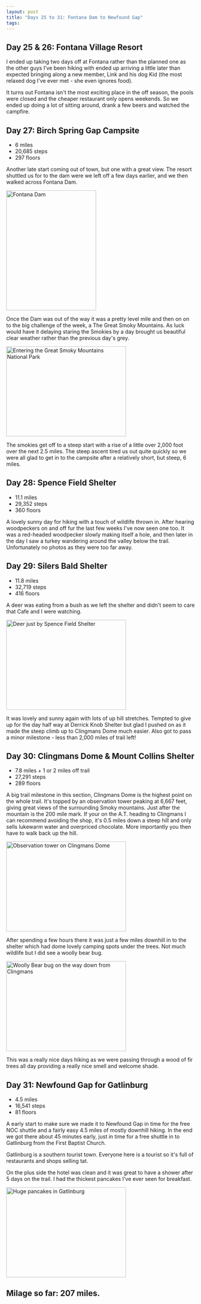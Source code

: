 ```yaml
---
layout: post
title: "Days 25 to 31: Fontana Dam to Newfound Gap"
tags:
---
```


## Day 25 & 26: Fontana Village Resort

I ended up taking two days off at Fontana rather than the planned one as the other guys I’ve been hiking with ended up arriving a little later than expected bringing along a new member, Link and his dog Kid (the most relaxed dog I've ever met - she even ignores food).

It turns out Fontana isn't the most exciting place in the off season, the pools were closed and the cheaper restaurant only opens weekends. So we ended up doing a lot of sitting around, drank a few beers and watched the campfire.

## Day 27: Birch Spring Gap Campsite

- 6 miles
- 20,685 steps
- 297 floors 

Another late start coming out of town, but one with a great view. The resort shuttled us for to the dam were we left off a few days earlier, and we then walked across Fontana Dam.

<a data-flickr-embed="true"  href="https://www.flickr.com/photos/martinsteel/26481198666/in/album-72157663892918234/" title="Fontana Dam"><img src="https://farm2.staticflickr.com/1502/26481198666_fa97bbbb35_n.jpg" width="240" height="320" alt="Fontana Dam"></a><script async src="//embedr.flickr.com/assets/client-code.js" charset="utf-8"></script>

Once the Dam was out of the way it was a pretty level mile and then on on to the big challenge of the week, a The Great Smoky Mountains. As luck would have it delaying staring the Smokies by a day brought us beautiful clear weather rather than the previous day's grey.

<a data-flickr-embed="true"  href="https://www.flickr.com/photos/martinsteel/26481363686/in/album-72157663892918234/" title="Entering the Great Smoky Mountains National Park"><img src="https://farm2.staticflickr.com/1472/26481363686_4bc88b24f3_n.jpg" width="320" height="240" alt="Entering the Great Smoky Mountains National Park"></a><script async src="//embedr.flickr.com/assets/client-code.js" charset="utf-8"></script>

The smokies get off to a steep start with a rise of a little over 2,000 foot over the next 2.5 miles. The steep ascent tired us out quite quickly so we were all glad to get in to the campsite after a relatively short, but steep, 6 miles.

## Day 28: Spence Field Shelter

- 11.1 miles
- 29,352 steps
- 360 floors

A lovely sunny day for hiking with a touch of wildlife thrown in. After hearing woodpeckers on and off fur the last few weeks I've now seen one too. It was a red-headed woodpecker slowly making itself a hole, and then later in the day I saw a turkey wandering around the valley below the trail. Unfortunately no photos as they were too far away.

## Day 29: Silers Bald Shelter

- 11.8 miles
- 32,719 steps
- 416 floors

A deer was eating from a bush as we left the shelter and didn't seem to care that Cafe and I were watching. 

<a data-flickr-embed="true"  href="https://www.flickr.com/photos/martinsteel/25902442254/in/album-72157663892918234/" title="Deer just by Spence Field Shelter"><img src="https://farm2.staticflickr.com/1592/25902442254_b275e2f8c1_n.jpg" width="320" height="240" alt="Deer just by Spence Field Shelter"></a><script async src="//embedr.flickr.com/assets/client-code.js" charset="utf-8"></script>

It was lovely and sunny again with lots of up hill stretches. Tempted to give up for the day half way at Derrick Knob Shelter but glad I pushed on as it made the steep climb up to Clingmans Dome much easier. Also got to pass a minor milestone - less than 2,000 miles of trail left!

## Day 30: Clingmans Dome & Mount Collins Shelter

- 7.8 miles + 1 or 2 miles off trail
- 27,291 steps
- 289 floors

A big trail milestone in this section, Clingmans Dome is the highest point on the whole trail. It's topped by an observation tower  peaking at 6,667 feet, giving great views of the surrounding Smoky mountains. Just after the mountain is the 200 mile mark. If your on the A.T. heading to Clingmans I can recommend avoiding the shop, it's 0.5 miles down a steep hill and only sells lukewarm water and overpriced chocolate. More importantly you then have to walk back up the hill.

<a data-flickr-embed="true"  href="https://www.flickr.com/photos/martinsteel/26507691585/in/album-72157663892918234/" title="Observation tower on Clingmans Dome"><img src="https://farm2.staticflickr.com/1696/26507691585_9d53938fab_n.jpg" width="320" height="240" alt="Observation tower on Clingmans Dome"></a><script async src="//embedr.flickr.com/assets/client-code.js" charset="utf-8"></script>

After spending a few hours there it was just a few miles downhill in to the shelter which had dome lovely camping spots under the trees. Not much wildlife but I did see a woolly bear bug.

<a data-flickr-embed="true"  href="https://www.flickr.com/photos/martinsteel/26507997785/in/album-72157663892918234/" title="Woolly Bear bug on the way down from Clingmans"><img src="https://farm2.staticflickr.com/1566/26507997785_091d0bf9eb_n.jpg" width="320" height="240" alt="Woolly Bear bug on the way down from Clingmans"></a><script async src="//embedr.flickr.com/assets/client-code.js" charset="utf-8"></script>

This was a really nice days hiking as we were passing through a wood of fir trees all day providing a really nice smell and welcome shade.

## Day 31: Newfound Gap for Gatlinburg

- 4.5 miles
- 16,541 steps
- 81 floors

A early start to make sure we made it to Newfound Gap in time for the free NOC shuttle and a fairly easy 4.5 miles of mostly downhill hiking. In the end we got there about 45 minutes early, just in time for a free shuttle in to Gatlinburg from the First Baptist Church.

Gatlinburg is a southern tourist town. Everyone here is a tourist so it's full of restaurants and shops selling tat.

On the plus side the hotel was clean and it was great to have a shower after 5 days on the trail. I had the thickest pancakes I've ever seen for breakfast.

<a data-flickr-embed="true"  href="https://www.flickr.com/photos/martinsteel/26441778721/in/album-72157663892918234/" title="Huge pancakes in Gatlinburg"><img src="https://farm2.staticflickr.com/1678/26441778721_0a28b1ece7_n.jpg" width="320" height="240" alt="Huge pancakes in Gatlinburg"></a><script async src="//embedr.flickr.com/assets/client-code.js" charset="utf-8"></script>

## Milage so far: 207 miles.